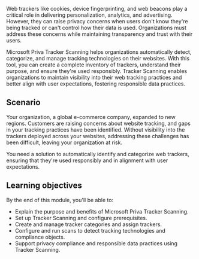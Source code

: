Web trackers like cookies, device fingerprinting, and web beacons play a critical role in delivering personalization, analytics, and advertising. However, they can raise privacy concerns when users don't know they're being tracked or can't control how their data is used. Organizations must address these concerns while maintaining transparency and trust with their users.

Microsoft Priva Tracker Scanning helps organizations automatically detect, categorize, and manage tracking technologies on their websites. With this tool, you can create a complete inventory of trackers, understand their purpose, and ensure they're used responsibly. Tracker Scanning enables organizations to maintain visibility into their web tracking practices and better align with user expectations, fostering responsible data practices.

## Scenario

Your organization, a global e-commerce company, expanded to new regions. Customers are raising concerns about website tracking, and gaps in your tracking practices have been identified. Without visibility into the trackers deployed across your websites, addressing these challenges has been difficult, leaving your organization at risk.

You need a solution to automatically identify and categorize web trackers, ensuring that they're used responsibly and in alignment with user expectations.

## Learning objectives

By the end of this module, you'll be able to:

- Explain the purpose and benefits of Microsoft Priva Tracker Scanning.
- Set up Tracker Scanning and configure prerequisites.
- Create and manage tracker categories and assign trackers.
- Configure and run scans to detect tracking technologies and compliance objects.
- Support privacy compliance and responsible data practices using Tracker Scanning.
